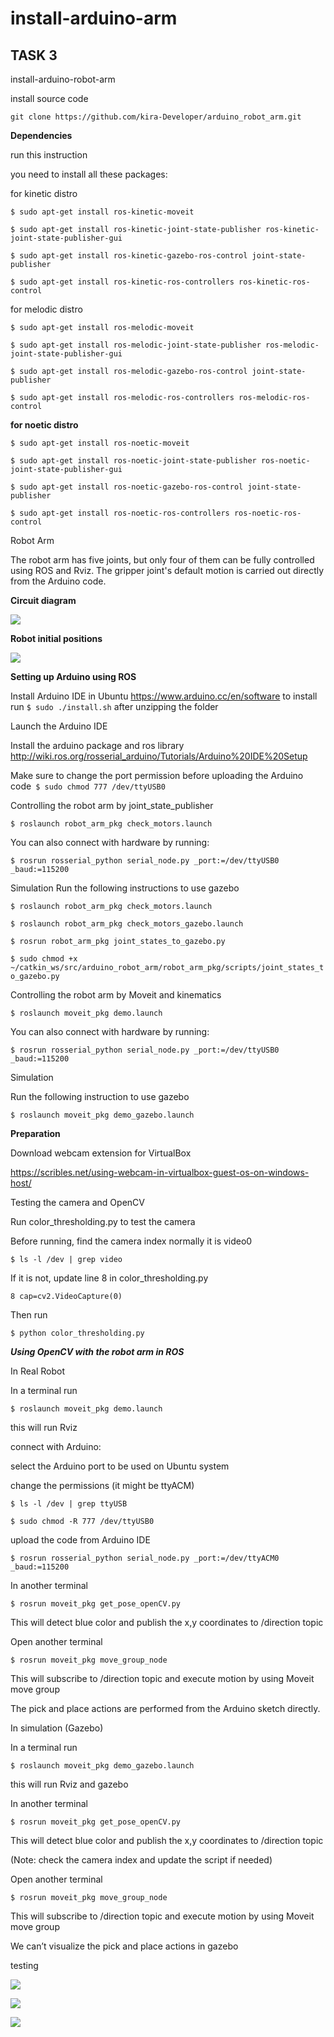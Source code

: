 # install-arduino-arm
## TASK 3

install-arduino-robot-arm

install source code

`git clone https://github.com/kira-Developer/arduino_robot_arm.git`

**Dependencies**

run this instruction 

 you need to install all these packages:

for kinetic distro

`$ sudo apt-get install ros-kinetic-moveit`

`$ sudo apt-get install ros-kinetic-joint-state-publisher ros-kinetic-joint-state-publisher-gui`

`$ sudo apt-get install ros-kinetic-gazebo-ros-control joint-state-publisher`

`$ sudo apt-get install ros-kinetic-ros-controllers ros-kinetic-ros-control`


for melodic distro

`$ sudo apt-get install ros-melodic-moveit`

`$ sudo apt-get install ros-melodic-joint-state-publisher ros-melodic-joint-state-publisher-gui`

`$ sudo apt-get install ros-melodic-gazebo-ros-control joint-state-publisher`

`$ sudo apt-get install ros-melodic-ros-controllers ros-melodic-ros-control`

**for noetic distro**

`$ sudo apt-get install ros-noetic-moveit`

`$ sudo apt-get install ros-noetic-joint-state-publisher ros-noetic-joint-state-publisher-gui`

`$ sudo apt-get install ros-noetic-gazebo-ros-control joint-state-publisher`

`$ sudo apt-get install ros-noetic-ros-controllers ros-noetic-ros-control`

Robot Arm

The robot arm has five joints, but only four of them can be fully controlled using ROS and Rviz. The gripper joint's default motion is carried out directly from the Arduino code.

**Circuit diagram**

![](https://i.postimg.cc/pVqmjQpF/179868514-46e2322f-7ad2-47b9-a31a-869c31199c5f.png)

**Robot initial positions**

![](https://i.postimg.cc/jSrYdmtQ/179868537-a7c50140-6dec-432d-8b2c-a8c33a8de71c.png)

**Setting up Arduino using ROS**

Install Arduino IDE in Ubuntu https://www.arduino.cc/en/software to install run `$ sudo ./install.sh` after unzipping the folder

Launch the Arduino IDE  

Install the arduino package and ros library http://wiki.ros.org/rosserial_arduino/Tutorials/Arduino%20IDE%20Setup

Make sure to change the port permission before uploading the Arduino code` $ sudo chmod 777 /dev/ttyUSB0`



Controlling the robot arm by joint_state_publisher

`$ roslaunch robot_arm_pkg check_motors.launch`

You can also connect with hardware by running:

`$ rosrun rosserial_python serial_node.py _port:=/dev/ttyUSB0 _baud:=115200`



Simulation
Run the following instructions to use gazebo

`$ roslaunch robot_arm_pkg check_motors.launch`

`$ roslaunch robot_arm_pkg check_motors_gazebo.launch`

`$ rosrun robot_arm_pkg joint_states_to_gazebo.py`


`$ sudo chmod +x ~/catkin_ws/src/arduino_robot_arm/robot_arm_pkg/scripts/joint_states_to_gazebo.py`

Controlling the robot arm by Moveit and kinematics

`$ roslaunch moveit_pkg demo.launch`

You can also connect with hardware by running:

`$ rosrun rosserial_python serial_node.py _port:=/dev/ttyUSB0 _baud:=115200`


Simulation

Run the following instruction to use gazebo

`$ roslaunch moveit_pkg demo_gazebo.launch`

**Preparation**

Download webcam extension for VirtualBox

https://scribles.net/using-webcam-in-virtualbox-guest-os-on-windows-host/

Testing the camera and OpenCV

Run color_thresholding.py to test the camera

Before running, find the camera index normally it is video0

`$ ls -l /dev | grep video`

If it is not, update line 8 in color_thresholding.py

`8 cap=cv2.VideoCapture(0)`

Then run

`$ python color_thresholding.py`

**_Using OpenCV with the robot arm in ROS_**

In Real Robot

In a terminal run

`$ roslaunch moveit_pkg demo.launch`

this will run Rviz

connect with Arduino:

select the Arduino port to be used on Ubuntu system

change the permissions (it might be ttyACM)

`$ ls -l /dev | grep ttyUSB`

`$ sudo chmod -R 777 /dev/ttyUSB0`

upload the code from Arduino IDE

`$ rosrun rosserial_python serial_node.py _port:=/dev/ttyACM0 _baud:=115200`

In another terminal

`$ rosrun moveit_pkg get_pose_openCV.py`

This will detect blue color and publish the x,y coordinates to /direction topic


Open another terminal

`$ rosrun moveit_pkg move_group_node`

This will subscribe to /direction topic and execute motion by using Moveit move group

The pick and place actions are performed from the Arduino sketch directly.

In simulation (Gazebo)

In a terminal run

`$ roslaunch moveit_pkg demo_gazebo.launch`

this will run Rviz and gazebo

In another terminal

`$ rosrun moveit_pkg get_pose_openCV.py`

This will detect blue color and publish the x,y coordinates to /direction topic

(Note: check the camera index and update the script if needed)

Open another terminal

`$ rosrun moveit_pkg move_group_node`

This will subscribe to /direction topic and execute motion by using Moveit move group

We can’t visualize the pick and place actions in gazebo

testing

![](https://i.postimg.cc/FzM8zWkL/179868375-f0267b66-7dd2-4e52-a226-bf46df9702e4.png)

![](https://i.postimg.cc/MTP86mY7/179868388-85ea21db-a615-4350-9741-1d4f4c9ffea7.png)


![](https://i.postimg.cc/LXChcfY7/Screenshot-from-2022-08-09-08-54-20.png)
